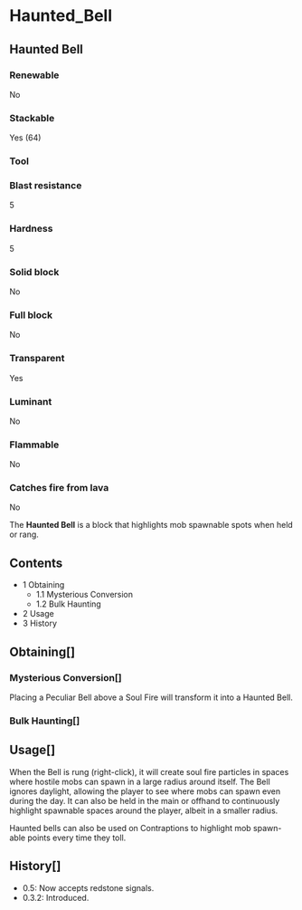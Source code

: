 # Haunted_Bell

## Haunted Bell

### Renewable

No

### Stackable

Yes (64)

### Tool

### Blast resistance

5

### Hardness

5

### Solid block

No

### Full block

No

### Transparent

Yes

### Luminant

No

### Flammable

No

### Catches fire from lava

No

The **Haunted Bell** is a block that highlights mob spawnable spots when held or rang.

## Contents

- 1 Obtaining
    - 1.1 Mysterious Conversion
    - 1.2 Bulk Haunting
- 2 Usage
- 3 History

## Obtaining[]

### Mysterious Conversion[]

Placing a Peculiar Bell above a Soul Fire will transform it into a Haunted Bell.

### Bulk Haunting[]

## Usage[]

When the Bell is rung (right-click), it will create soul fire particles in spaces where hostile mobs can spawn in a large radius around itself. The Bell ignores daylight, allowing the player to see where mobs can spawn even during the day. It can also be held in the main or offhand to continuously highlight spawnable spaces around the player, albeit in a smaller radius.

Haunted bells can also be used on Contraptions to highlight mob spawn-able points every time they toll.

## History[]

- 0.5: Now accepts redstone signals.
- 0.3.2: Introduced.